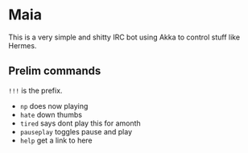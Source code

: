 # Maia

This is a very simple and shitty IRC bot using Akka to control stuff like Hermes.

## Prelim commands

`!!!` is the prefix.

* `np` does now playing
* `hate` down thumbs
* `tired` says dont play this for amonth
* `pauseplay` toggles pause and play
* `help` get a link to here
